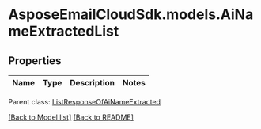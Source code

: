 # AsposeEmailCloudSdk.models.AiNameExtractedList
## Properties
Name | Type | Description | Notes
------------ | ------------- | ------------- | -------------

 Parent class: [ListResponseOfAiNameExtracted](ListResponseOfAiNameExtracted.md)

[[Back to Model list]](Models.md) [[Back to README]](README.md)


